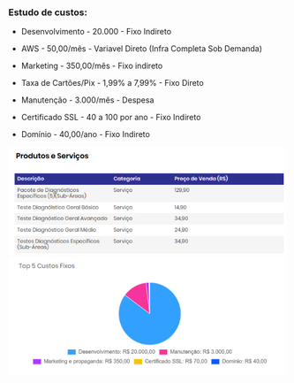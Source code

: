 ### Estudo de custos:

- Desenvolvimento - 20.000 - Fixo Indireto

- AWS - 50,00/mês - Variavel Direto (Infra Completa Sob Demanda)

- Marketing - 350,00/mês - Fixo indireto

- Taxa de Cartões/Pix - 1,99% a 7,99% - Fixo Direto

- Manutenção - 3.000/mês - Despesa

- Certificado SSL - 40 a 100 por ano - Fixo Indireto

- Domínio - 40,00/ano - Fixo Indireto

<img src="img/Servicos_Vulnera.png"/>

<img src="img/Top5_Custos_Fixos.png"/>


